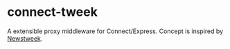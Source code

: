 
# connect-tweek

  A extensible proxy middleware for Connect/Express. Concept is inspired by [Newstweek](http://newstweek.com/).